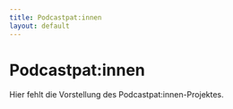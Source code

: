 ```yaml
---
title: Podcastpat:innen
layout: default
---
```


# Podcastpat:innen

Hier fehlt die Vorstellung des Podcastpat:innen-Projektes.